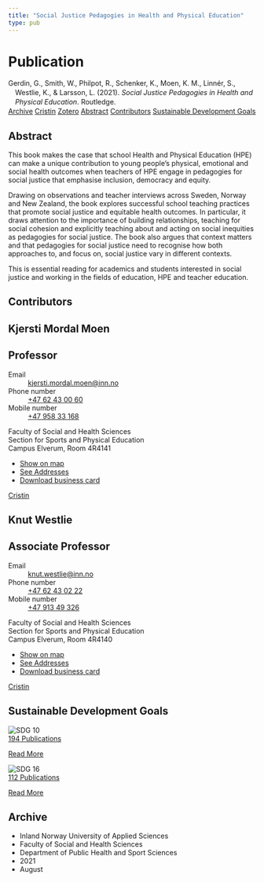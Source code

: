 ```yaml
---
title: "Social Justice Pedagogies in Health and Physical Education"
type: pub
---
```

<h1>Publication</h1>
<article id="csl-bib-container-2FU59IZ4" class="csl-bib-container">
  <div class="csl-bib-body" style="line-height: 1.35; padding-left: 1em; text-indent:-1em;">
  <div class="csl-entry">Gerdin, G., Smith, W., Philpot, R., Schenker, K., Moen, K. M., Linn&#xE9;r, S., Westlie, K., &amp; Larsson, L. (2021). <i>Social Justice Pedagogies in Health and Physical Education</i>. Routledge.</div>
</div>
  <div class="csl-bib-buttons">
    <a href="#taxonomy-article-2FU59IZ4" class="csl-bib-button">Archive</a>
    <a href="https://app.cristin.no/results/show.jsf?id=1927498" alt="Cristin URL" class="csl-bib-button">Cristin</a>
    <a href="http://zotero.org/groups/5022929/items/2FU59IZ4" alt="Zotero URL" class="csl-bib-button">Zotero</a>
    <a href="#abstract-article-2FU59IZ4" class="csl-bib-button">Abstract</a>
    <a href="#contributors-article-2FU59IZ4" class="csl-bib-button">Contributors</a>
    <a href="#sdg-article-2FU59IZ4" class="csl-bib-button">Sustainable Development Goals</a>
  </div>
  <div id="csl-bib-meta-container-2FU59IZ4"></div>
</article>
<div id="csl-bib-meta-2FU59IZ4" class="csl-bib-meta">
  <article id="abstract-article-2FU59IZ4" class="abstract-article">
    <h1>Abstract</h1>
    This book makes the case that school Health and Physical Education (HPE) can make a unique contribution to young people’s physical, emotional and social health outcomes when teachers of HPE engage in pedagogies for social justice that emphasise inclusion, democracy and equity. 
 
Drawing on observations and teacher interviews across Sweden, Norway and New Zealand, the book explores successful school teaching practices that promote social justice and equitable health outcomes. In particular, it draws attention to the importance of building relationships, teaching for social cohesion and explicitly teaching about and acting on social inequities as pedagogies for social justice. The book also argues that context matters and that pedagogies for social justice need to recognise how both approaches to, and focus on, social justice vary in different contexts. 
 
This is essential reading for academics and students interested in social justice and working in the fields of education, HPE and teacher education.
  </article>
  <article id="contributors-article-2FU59IZ4" class="contributors-article">
    <h1>Contributors</h1>
    <div class="personas">
<div class="vrtx-hinn-person-card">
<div class="photo">
<i class="lar la-user-circle missing-person"></i>
</div>
<div class="info">
<hgroup><h1>Kjersti Mordal Moen</h1>
<h2>Professor</h2>
</hgroup><dl>
<dt>Email</dt>
<dd>
<a href="mailto:kjersti.mordal.moen@inn.no">kjersti.mordal.moen@inn.no</a>
</dd>
<dt>Phone number</dt>
<dd><a href="tel:+4762430060">
+47 62 43 00 60
</a></dd>
<dt>Mobile number</dt>
<dd><a href="tel:+4795833168">
+47 958 33 168
</a></dd>
</dl>
<p>
Faculty of Social and Health Sciences<br>
Section for Sports and Physical Education<br>
Campus Elverum,
Room 4R4141
</p>
<ul class="vrtx-hinn-links">
<li><a href="https://www.google.com/maps?q=60.88156,11.53723">Show on map</a></li>
<li><a href="https://www.inn.no/english/find-an-employee/kjersti-mordal-moen.html#vrtx-hinn-addresses">See Addresses</a></li>
<li><a href="https://www.inn.no/english/find-an-employee/kjersti-mordal-moen.html?vrtx=vcf">Download business card</a></li>
</ul>
</div>
</div>
<a href="https://app.cristin.no/persons/show.jsf?id=53554" alt="Cristin URL" class="personas-cristin">Cristin</a>
</div> <div class="personas">
<div class="vrtx-hinn-person-card">
<div class="photo">
<i class="lar la-user-circle missing-person"></i>
</div>
<div class="info">
<hgroup><h1>Knut Westlie</h1>
<h2>Associate Professor</h2>
</hgroup><dl>
<dt>Email</dt>
<dd>
<a href="mailto:knut.westlie@inn.no">knut.westlie@inn.no</a>
</dd>
<dt>Phone number</dt>
<dd><a href="tel:+4762430222">
+47 62 43 02 22
</a></dd>
<dt>Mobile number</dt>
<dd><a href="tel:+4791349326">
+47 913 49 326
</a></dd>
</dl>
<p>
Faculty of Social and Health Sciences<br>
Section for Sports and Physical Education<br>
Campus Elverum,
Room 4R4140
</p>
<ul class="vrtx-hinn-links">
<li><a href="https://www.google.com/maps?q=60.88156,11.53723">Show on map</a></li>
<li><a href="https://www.inn.no/english/find-an-employee/knut-westlie.html#vrtx-hinn-addresses">See Addresses</a></li>
<li><a href="https://www.inn.no/english/find-an-employee/knut-westlie.html?vrtx=vcf">Download business card</a></li>
</ul>
</div>
</div>
<a href="https://app.cristin.no/persons/show.jsf?id=620342" alt="Cristin URL" class="personas-cristin">Cristin</a>
</div>
  </article>
  <article id="sdg-article-2FU59IZ4" class="sdg-article">
    <h1>Sustainable Development Goals</h1>
    <div class="sdg-container"><div id="sdg10" class="sdg">
<img src="{{< params subfolder >}}images/sdg/sdg10_en.png" class="image" alt="SDG 10">
<div class="sdg-overlay">
<a href="{{< params subfolder >}}en/archive/?sdg=10#archive" class="sdg-publication-count"><span>194</span> Publications</a>
<p><a href="https://sdgs.un.org/goals/goal10" class="sdg-read-more">Read More</a></p>
</div>
</div> <div id="sdg16" class="sdg">
<img src="{{< params subfolder >}}images/sdg/sdg16_en.png" class="image" alt="SDG 16">
<div class="sdg-overlay">
<a href="{{< params subfolder >}}en/archive/?sdg=16#archive" class="sdg-publication-count"><span>112</span> Publications</a>
<p><a href="https://sdgs.un.org/goals/goal16" class="sdg-read-more">Read More</a></p>
</div>
</div></div>
  </article>
  <article id="taxonomy-article-2FU59IZ4" class="taxonomy-article">
    <h1>Archive</h1>
    <ul>
      <li>Inland Norway University of Applied Sciences</li>
      <li>Faculty of Social and Health Sciences</li>
      <li>Department of Public Health and Sport Sciences</li>
      <li>2021</li>
      <li>August</li>
    </ul>
  </article>
</div>
